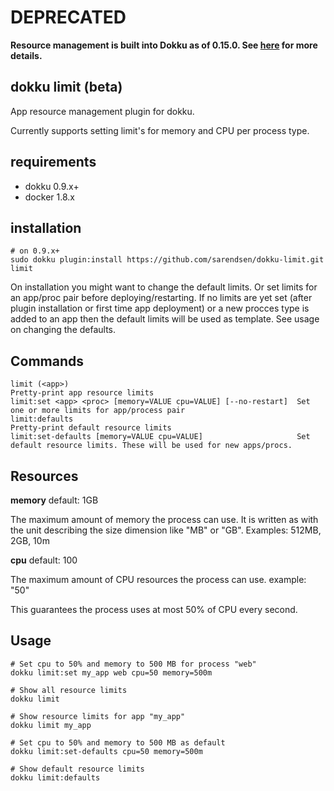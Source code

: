 # DEPRECATED

**Resource management is built into Dokku as of 0.15.0.
See [here](http://dokku.viewdocs.io/dokku/advanced-usage/resource-management/) for more details.**

## dokku limit (beta)
App resource management plugin for dokku.

Currently supports setting limit's for memory and CPU per process type.

## requirements

- dokku 0.9.x+
- docker 1.8.x

## installation

```shell
# on 0.9.x+
sudo dokku plugin:install https://github.com/sarendsen/dokku-limit.git limit
```

On installation you might want to change the default limits. Or set limits for an app/proc pair before deploying/restarting.
If no limits are yet set (after plugin installation or first time app deployment) or a new procces type is added to an app then the default limits will be used as template.
See usage on changing the defaults.


## Commands

```
limit (<app>)                                                   Pretty-print app resource limits
limit:set <app> <proc> [memory=VALUE cpu=VALUE] [--no-restart]  Set one or more limits for app/process pair
limit:defaults                                                  Pretty-print default resource limits
limit:set-defaults [memory=VALUE cpu=VALUE]                     Set default resource limits. These will be used for new apps/procs.
```


## Resources

**memory** default: 1GB

The maximum amount of memory the process can use.
It is written as with the unit describing the size dimension like "MB" or "GB". Examples: 512MB, 2GB, 10m

**cpu** default: 100

The maximum amount of CPU resources the process can use. example: "50"

This guarantees the process uses at most 50% of CPU every second.


## Usage

```
# Set cpu to 50% and memory to 500 MB for process "web"
dokku limit:set my_app web cpu=50 memory=500m

# Show all resource limits
dokku limit

# Show resource limits for app "my_app"
dokku limit my_app

# Set cpu to 50% and memory to 500 MB as default
dokku limit:set-defaults cpu=50 memory=500m

# Show default resource limits
dokku limit:defaults
```
